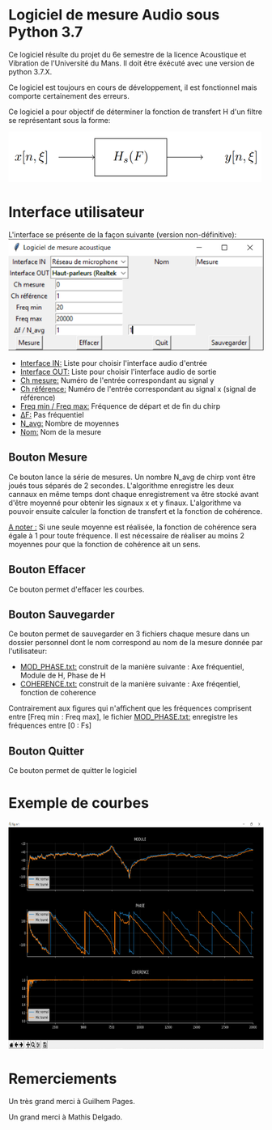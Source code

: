 # Logiciel de mesure Audio sous Python 3.7
Ce logiciel résulte du projet du 6e semestre de la licence Acoustique et Vibration de l'Université du Mans. 
Il doit être éxécuté avec une version de python 3.7.X.

Ce logiciel est toujours en cours de développement, il est fonctionnel mais comporte certainement des erreurs.

Ce logiciel a pour objectif de déterminer la fonction de transfert H d'un filtre se représentant sous la forme:

<img src="https://github.com/Cozipro/Projet_L3/blob/main/images/filtre.PNG"  width="500" height="100" />

# Interface utilisateur

L'interface se présente de la façon suivante (version non-définitive):
![interface](images/interface.PNG)

- <ins>Interface IN:</ins> Liste pour choisir l'interface audio d'entrée
- <ins>Interface OUT:</ins> Liste pour choisir l'interface audio de sortie
- <ins>Ch mesure:</ins> Numéro de l'entrée correspondant au signal y
- <ins>Ch référence:</ins> Numéro de l'entrée correspondant au signal x (signal de référence)
- <ins>Freq min / Freq max:</ins> Fréquence de départ et de fin du chirp
- <ins>ΔF:</ins> Pas fréquentiel
- <ins>N_avg:</ins> Nombre de moyennes
- <ins>Nom:</ins> Nom de la mesure

## Bouton Mesure

Ce bouton lance la série de mesures. Un nombre N_avg de chirp vont être joués tous séparés de 2 secondes. L'algorithme enregistre les deux cannaux en même temps dont chaque enregistrement va être stocké avant d'être moyenné pour obtenir les signaux x et y finaux.
L'algorithme va pouvoir ensuite calculer la fonction de transfert et la fonction de cohérence.

<ins>A noter :</ins> Si une seule moyenne est réalisée, la fonction de cohérence sera égale à 1 pour toute fréquence. Il est nécessaire de réaliser au moins 2 moyennes pour que la fonction de cohérence ait un sens.

## Bouton Effacer

Ce bouton permet d'effacer les courbes.

## Bouton Sauvegarder

Ce bouton permet de sauvegarder en 3 fichiers chaque mesure dans un dossier personnel dont le nom correspond au nom de la mesure donnée par l'utilisateur:

- <ins>MOD_PHASE.txt:</ins> construit de la manière suivante : Axe fréquentiel, Module de H, Phase de H
- <ins>COHERENCE.txt:</ins> construit de la manière suivante : Axe fréqentiel, fonction de coherence

Contrairement aux figures qui n'affichent que les fréquences comprisent entre [Freq min : Freq max], le fichier <ins>MOD_PHASE.txt:</ins> enregistre les fréquences entre [0 : Fs]

## Bouton Quitter

Ce bouton permet de quitter le logiciel


# Exemple de courbes

<img src="https://github.com/Cozipro/Projet_L3/blob/main/images/courbes.png"  width="800" height="450" />





# Remerciements
Un très grand merci à Guilhem Pages.

Un grand merci à Mathis Delgado.
